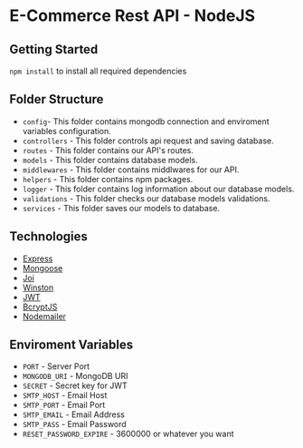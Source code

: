 # E-Commerce Rest API - NodeJS

## Getting Started

`npm install` to install all required dependencies


## Folder Structure

- `config`- This folder contains mongodb connection and enviroment variables configuration.
- `controllers` - This folder controls api request and saving database.
- `routes` - This folder contains our API's routes.
- `models` - This folder contains database models.
- `middlewares` - This folder contains middlwares for our API.
- `helpers` - This folder contains npm packages.
- `logger` - This folder contains log information about our database models.
- `validations` - This folder checks our database models validations.
- `services` - This folder saves our models to database.


## Technologies

- [Express](https://expressjs.com/)
- [Mongoose](https://mongoosejs.com/)
- [Joi](https://mongoosejs.com/)
- [Winston](https://github.com/winstonjs/winston)
- [JWT](https://jwt.io/)
- [BcryptJS](https://www.npmjs.com/package/bcryptjs)
- [Nodemailer](https://nodemailer.com/about/)

## Enviroment Variables

- `PORT` - Server Port
- `MONGODB_URI` - MongoDB URI
- `SECRET` - Secret key for JWT
- `SMTP_HOST` - Email Host
- `SMTP_PORT` - Email Port
- `SMTP_EMAIL` - Email Address
- `SMTP_PASS` - Email Password
- `RESET_PASSWORD_EXPIRE` - 3600000 or whatever you want
